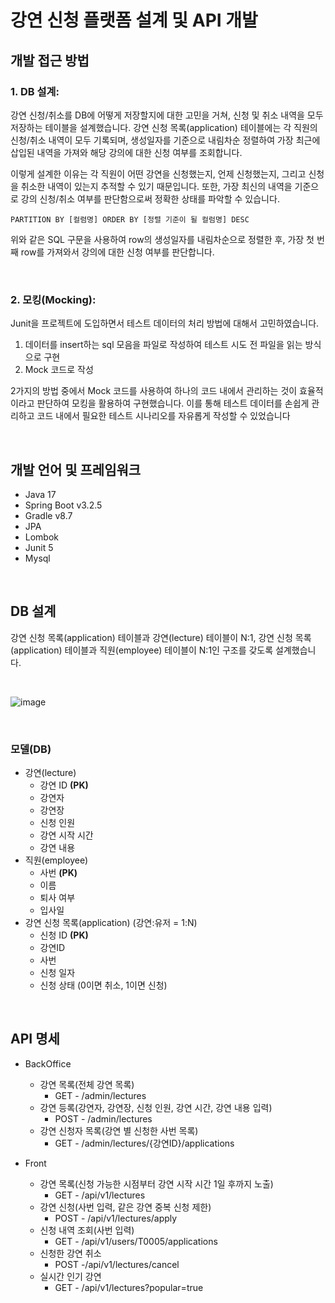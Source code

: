 # 강연 신청 플랫폼 설계 및 API 개발


## 개발 접근 방법
### **1. DB 설계:**

강연 신청/취소를 DB에 어떻게 저장할지에 대한 고민을 거쳐, 신청 및 취소 내역을 모두 저장하는 테이블을 설계했습니다. 강연 신청 목록(application) 테이블에는 각 직원의 신청/취소 내역이 모두 기록되며, 생성일자를 기준으로 내림차순 정렬하여 가장 최근에 삽입된 내역을 가져와 해당 강의에 대한 신청 여부를 조회합니다.

이렇게 설계한 이유는 각 직원이 어떤 강연을 신청했는지, 언제 신청했는지, 그리고 신청을 취소한 내역이 있는지 추적할 수 있기 때문입니다. 또한, 가장 최신의 내역을 기준으로 강의 신청/취소 여부를 판단함으로써 정확한 상태를 파악할 수 있습니다.

``` mysql
PARTITION BY [컬렴명] ORDER BY [정렬 기준이 될 컬럼명] DESC
```
위와 같은 SQL 구문을 사용하여 row의 생성일자를 내림차순으로 정렬한 후, 가장 첫 번째 row를 가져와서 강의에 대한 신청 여부를 판단합니다.

<br>

### 2. 모킹(Mocking):
Junit을 프로젝트에 도입하면서 테스트 데이터의 처리 방법에 대해서 고민하였습니다.

1. 데이터를 insert하는 sql 모음을 파일로 작성하여 테스트 시도 전 파일을 읽는 방식으로 구현
2. Mock 코드로 작성

2가지의 방법 중에서 Mock 코드를 사용하여 하나의 코드 내에서 관리하는 것이 효율적이라고 판단하여 모킹을 활용하여 구현했습니다. 이를 통해 테스트 데이터를 손쉽게 관리하고 코드 내에서 필요한 테스트 시나리오를 자유롭게 작성할 수 있었습니다


<br> 

## 개발 언어 및 프레임워크
- Java 17
- Spring Boot v3.2.5
- Gradle v8.7
- JPA
- Lombok
- Junit 5
- Mysql

<br> 

## DB 설계
강연 신청 목록(application) 테이블과 강연(lecture) 테이블이 N:1,
강연 신청 목록(application) 테이블과 직원(employee) 테이블이 N:1인 구조를 갖도록 설계했습니다.

<br> 

![image](https://github.com/nacoon53/LectureBooking/assets/22345243/bc0e43dc-385e-4fe1-b5a1-b5a16e836fb0)

<br>

### 모델(DB)
- 강연(lecture)
    - 강연 ID **(PK)**
    - 강연자
    - 강연장
    - 신청 인원
    - 강연 시작 시간
    - 강연 내용
- 직원(employee)
    - 사번 **(PK)**
    - 이름
    - 퇴사 여부
    - 입사일
- 강연 신청 목록(application) (강연:유저 = 1:N)
    - 신청 ID **(PK)**
    - 강연ID
    - 사번
    - 신청 일자
    - 신청 상태 (0이면 취소, 1이면 신청)

<br> 

## API 명세
- BackOffice
  - 강연 목록(전체 강연 목록)
    - GET - /admin/lectures
  - 강연 등록(강연자, 강연장, 신청 인원, 강연 시간, 강연 내용 입력)
    - POST - /admin/lectures
  - 강연 신청자 목록(강연 별 신청한 사번 목록)
    - GET - /admin/lectures/{강연ID}/applications

- Front
  - 강연 목록(신청 가능한 시점부터 강연 시작 시간 1일 후까지 노출)
    - GET - /api/v1/lectures
  - 강연 신청(사번 입력, 같은 강연 중복 신청 제한)
    - POST - /api/v1/lectures/apply
  - 신청 내역 조회(사번 입력)
    - GET - /api/v1/users/T0005/applications
  - 신청한 강연 취소
    - POST -/api/v1/lectures/cancel
  - 실시간 인기 강연
    - GET - /api/v1/lectures?popular=true
